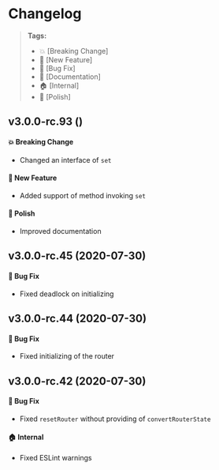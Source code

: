 Changelog
=========

> **Tags:**
> - :boom:       [Breaking Change]
> - :rocket:     [New Feature]
> - :bug:        [Bug Fix]
> - :memo:       [Documentation]
> - :house:      [Internal]
> - :nail_care:  [Polish]

## v3.0.0-rc.93 ()

#### :boom: Breaking Change

* Changed an interface of `set`

#### :rocket: New Feature

* Added support of method invoking `set`

#### :nail_care: Polish

* Improved documentation

## v3.0.0-rc.45 (2020-07-30)

#### :bug: Bug Fix

* Fixed deadlock on initializing

## v3.0.0-rc.44 (2020-07-30)

#### :bug: Bug Fix

* Fixed initializing of the router

## v3.0.0-rc.42 (2020-07-30)

#### :bug: Bug Fix

* Fixed `resetRouter` without providing of `convertRouterState`

#### :house: Internal

* Fixed ESLint warnings
